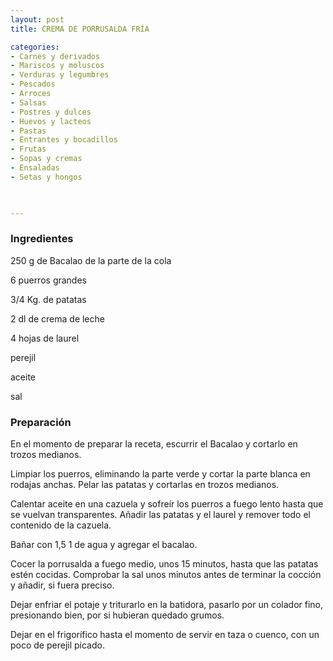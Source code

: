 ```yaml
---
layout: post
title: CREMA DE PORRUSALDA FRÍA

categories:
- Carnes y derivados
- Mariscos y moluscos
- Verduras y legumbres
- Pescados
- Arroces
- Salsas
- Postres y dulces
- Huevos y lacteos
- Pastas
- Entrantes y bocadillos
- Frutas
- Sopas y cremas
- Ensaladas
- Setas y hongos
 


---
```


<h3>Ingredientes</h3>

250 g de Bacalao de la parte de la cola

6 puerros grandes

3/4 Kg. de patatas

2 dl de crema de leche

4 hojas de laurel

perejil

aceite

sal

<h3>Preparación</h3>

En el momento de preparar la receta, escurrir el Bacalao y cortarlo en trozos medianos.

Limpiar los puerros, eliminando la parte verde y cortar la parte blanca en rodajas anchas. Pelar las patatas y cortarlas en trozos medianos.

Calentar aceite en una cazuela y sofreír los puerros a fuego lento hasta que se vuelvan transparentes. Añadir las patatas y el laurel y remover todo el contenido de la cazuela.

Bañar con 1,5 1 de agua y agregar el bacalao.

Cocer la porrusalda a fuego medio, unos 15 minutos, hasta que las patatas estén cocidas. Comprobar la sal unos minutos antes de terminar la cocción y añadir, si fuera preciso.

Dejar enfriar el potaje y triturarlo en la batidora, pasarlo por un colador fino, presionando bien, por si hubieran quedado grumos.

Dejar en el frigorífico hasta el momento de servir en taza o cuenco, con un poco de perejil picado.

